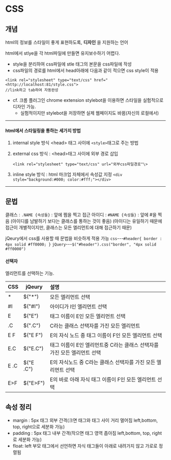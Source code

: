 # CSS
## 개념
html의 정보를 스타일이 좋게 표현하도록, **디자인** 을 지원하는 언어

html에서 stlye을 각 html파일에 만들면 유지보수하기 어렵다.

- style을 분리하여 css파일에 stle 태그의 본문을 css파일에 작성
- css파일의 경로를 html에서 head아래에 다음과 같이 적으면 css style이 적용

```
<link rel="stylesheet" type="text/css" href="<http://localhost:81/style.css">
//link하고 tab하여 자동완성
```
- cf. 크롬 플러그인 chrome extension stylebot을 이용하면 스타일을 실험적으로 디자인 가능.
    - 실험적이지만 stylebot을 저장하면 실제 웹페이지도 바뀜(자신의 로컬에서)
----------
#### html에서 스타일링을 통하는 세가지 방법
1. internal style 방식 \<head\> 태그 사이에 `<style>`태그로 주는 방법

2. external css 방식 : \<head\>태그 사이에 외부 경로 삽입

    `<link rel="stylesheet" type="text/css" url="외부css파일경로"\>`

3. inline style 방식 : html 마크업 자체에서 속성값 지정
    `<div style="background:#000; color:#fff;"></div>`
-------
## 문법
클래스 :  `.NAME {속성들}` : 앞에 쩜을 찍고 접근
아이디 : `#NAME {속성들}` :  앞에 #을 찍음
(아이디를 남발하기 보다는 클래스를 통하는 것이 좋음)
(아이디는 유일하기 때문에 접근이 개별적이지만, 클래스는 모든 엘리먼트에 대해 접근하기 때문)

jQeury에서 css를 사용할 때 문법을 비슷하게 적용 가능
`css`---`#header{ border : 4px solid #ff0000; }`
`jQuery`---`$("#header").css("border", "4px solid #ff0000")`

#### 선택자
 엘리먼트를 선택하는 기능.

|CSS|jQeury|설명|
|---|---|:---|
|*|$("*")|모든 엘리먼트 선택|
|#I|$("#I")|아이디가 I인 엘리먼트 선택|
|E|$("E")|태그 이름이 E인 모든 엘리먼트 선택|
|.C|$(".C")|C라는 클래스 선택자를 가진 모든 엘리먼트|
|E F|$("E F")|E의 자식 노드 중 태그 이름이 F인 모든 엘리먼트 선택|
|E.C|$("E.C")|태그 이름이 E인 엘리먼트중 C라는 클래스 선택자를 가진 모든 엘리먼트 선택|
|E .C|$("E .C")|E의 자식노드 중 C라는 클래스 선택자를 가진 모든 엘리먼트 선택|
|E>F|$("E>F")|E의 바로 아래 자식 태그 이름이 F인 모든 엘리먼트 선택|

## 속성 정리

- margin : 5px  태그 외부 간격(크면 태그와 태그 사이 거리 멀어짐 left,bottom, top, right으로 세분화 가능)
- padding : 5px 태그 내부 간격(작으면 태그 영역 좁아짐 left,bottom, top, right로 세분화 가능)
- float: left   부모 태그에서 선언하면 자식 태그들이 아래로 내려가지 않고 가로로 정렬됨